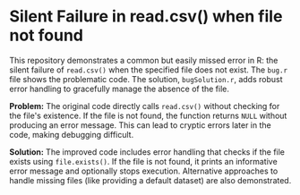 # Silent Failure in read.csv() when file not found
This repository demonstrates a common but easily missed error in R: the silent failure of `read.csv()` when the specified file does not exist. The `bug.r` file shows the problematic code.  The solution, `bugSolution.r`, adds robust error handling to gracefully manage the absence of the file.

**Problem:**
The original code directly calls `read.csv()` without checking for the file's existence.  If the file is not found, the function returns `NULL` without producing an error message. This can lead to cryptic errors later in the code, making debugging difficult.

**Solution:**
The improved code includes error handling that checks if the file exists using `file.exists()`. If the file is not found, it prints an informative error message and optionally stops execution.  Alternative approaches to handle missing files (like providing a default dataset) are also demonstrated.